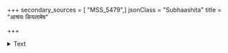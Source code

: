 +++
secondary_sources = [ "MSS_5479",]
jsonClass = "Subhaashita"
title = "आश्रयः कियतामेष"

+++

<details><summary>Text</summary>

आश्रयः कियतामेष तरुः सन्मार्गमाश्रितः।  
पाथोद सिच्यतां काले नोपेक्ष्यो दूरभावतः॥
</details>
